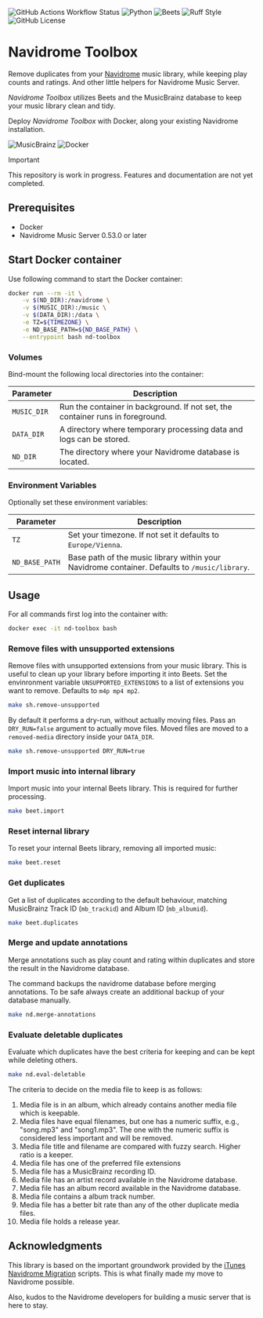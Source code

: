 ![GitHub Actions Workflow Status](https://img.shields.io/github/actions/workflow/status/add-n2x/nd-toolbox/docker-hub.yml)
![Python](https://img.shields.io/badge/dynamic/toml?url=https%3A%2F%2Fraw.githubusercontent.com%2Fadd-n2x%2Fnd-toolbox%2Frefs%2Fheads%2Fmain%2Fpyproject.toml&query=tool.poetry.dependencies.python&label=Python)
![Beets](https://img.shields.io/badge/dynamic/toml?url=https%3A%2F%2Fraw.githubusercontent.com%2Fadd-n2x%2Fnd-toolbox%2Frefs%2Fheads%2Fmain%2Fpyproject.toml&query=tool.poetry.dependencies.beets&label=Beets)
![Ruff Style](https://img.shields.io/badge/style-ruff-41B5BE?style=flat)
![GitHub License](https://img.shields.io/github/license/add-n2x/nd-toolbox)

# Navidrome Toolbox

Remove duplicates from your [Navidrome](https://www.navidrome.org/) music library, while keeping play counts 
and ratings. And other little helpers for Navidrome Music Server.

_Navidrome Toolbox_ utilizes Beets and the MusicBrainz database to keep your music library clean and tidy. 

Deploy _Navidrome Toolbox_ with Docker, along your existing Navidrome installation.

![MusicBrainz](https://img.shields.io/badge/Musicbrainz-EB743B?style=for-the-badge&logo=musicbrainz&logoColor=BA478F)
![Docker](https://img.shields.io/badge/Docker-2CA5E0?style=for-the-badge&logo=docker&logoColor=white)

> [!IMPORTANT]
> This repository is work in progress. Features and documentation are not yet completed.

## Prerequisites

- Docker
- Navidrome Music Server 0.53.0 or later

## Start Docker container

Use following command to start the Docker container:

```bash
docker run --rm -it \
    -v $(ND_DIR):/navidrome \
    -v $(MUSIC_DIR):/music \
    -v $(DATA_DIR):/data \
    -e TZ=${TIMEZONE} \
    -e ND_BASE_PATH=${ND_BASE_PATH} \
    --entrypoint bash nd-toolbox
```

### Volumes

Bind-mount the following local directories into the container:

| Parameter  | Description                                                                     |
|------------|---------------------------------------------------------------------------------|
| `MUSIC_DIR` | Run the container in background. If not set, the container runs in foreground. |
| `DATA_DIR`  | A directory where temporary processing data and logs can be stored.            |
| `ND_DIR`    | The directory where your Navidrome database is located.                        |

### Environment Variables

Optionally set these environment variables:

| Parameter       | Description                                                                                   |
|-----------------|-----------------------------------------------------------------------------------------------|
| `TZ`            | Set your timezone. If not set it defaults to `Europe/Vienna`.                                 |
| `ND_BASE_PATH`  | Base path of the music library within your Navidrome container. Defaults to `/music/library`. |

## Usage

For all commands first log into the container with:

```bash
docker exec -it nd-toolbox bash
```

### Remove files with unsupported extensions

Remove files with unsupported extensions from your music library. This is useful to clean up your library before 
importing it into Beets. Set the envinronment variable `UNSUPPORTED_EXTENSIONS` to a list of extensions you want to 
remove. Defaults to `m4p mp4 mp2`.

```bash
make sh.remove-unsupported
```

By default it performs a dry-run, without actually moving files. Pass an `DRY_RUN=false` argument to actually move 
files. Moved files are moved to a `removed-media` directory inside your `DATA_DIR`.

```bash
make sh.remove-unsupported DRY_RUN=true
```

### Import music into internal library

Import music into your internal Beets library. This is required for further processing.

```bash
make beet.import
```

### Reset internal library

To reset your internal Beets library, removing all imported music:

```bash
make beet.reset
```

### Get duplicates

Get a list of duplicates according to the default behaviour, matching MusicBrainz Track ID (`mb_trackid`)
and Album ID (`mb_albumid`).

```bash
make beet.duplicates
```

### Merge and update annotations

Merge annotations such as play count and rating within duplicates and store the result in the Navidrome database.

The command backups the navidrome database before merging annotations. To be safe always create an additional 
backup of your database manually.

```bash
make nd.merge-annotations
```

### Evaluate deletable duplicates

Evaluate which duplicates have the best criteria for keeping and can be kept while deleting others.

```bash
make nd.eval-deletable
```

The criteria to decide on the media file to keep is as follows:

1. Media file is in an album, which already contains another media file which is keepable.
1. Media files have equal filenames, but one has a numeric suffix, e.g., "song.mp3" and "song1.mp3".
   The one with the numeric suffix is considered less important and will be removed.
1. Media file title and filename are compared with fuzzy search. Higher ratio is a keeper.
1. Media file has one of the preferred file extensions
1. Media file has a MusicBrainz recording ID.
1. Media file has an artist record available in the Navidrome database.
1. Media file has an album record available in the Navidrome database.
1. Media file contains a album track number.
1. Media file has a better bit rate than any of the other duplicate media files.
1. Media file holds a release year.

## Acknowledgments

This library is based on the important groundwork provided by the
[iTunes Navidrome Migration](https://github.com/Stampede/itunes-navidrome-migration) scripts.
This is what finally made my move to Navidrome possible.

Also, kudos to the Navidrome developers for building a music server that is here to stay.

